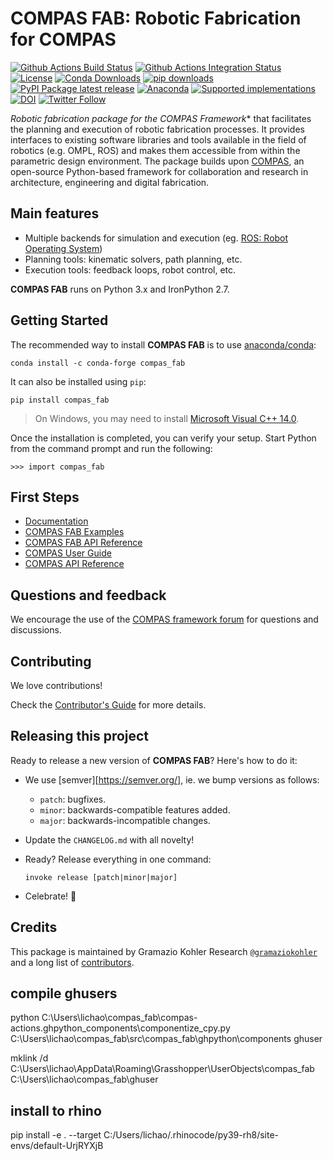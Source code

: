 # COMPAS FAB: Robotic Fabrication for COMPAS

[![Github Actions Build Status](https://github.com/compas-dev/compas_fab/workflows/build/badge.svg)](https://github.com/compas-dev/compas_fab/actions)
[![Github Actions Integration Status](https://github.com/compas-dev/compas_fab/workflows/integration/badge.svg)](https://github.com/compas-dev/compas_fab/actions)
[![License](https://img.shields.io/github/license/compas-dev/compas_fab.svg)](https://pypi.python.org/pypi/compas_fab)
[![Conda Downloads](https://img.shields.io/conda/dn/conda-forge/compas_fab)](https://anaconda.org/conda-forge/compas_fab)
[![pip downloads](https://img.shields.io/pypi/dm/compas_fab)](https://pypi.python.org/project/compas_fab)
[![PyPI Package latest release](https://img.shields.io/pypi/v/compas_fab.svg)](https://pypi.python.org/pypi/compas_fab)
[![Anaconda](https://img.shields.io/conda/vn/conda-forge/compas_fab.svg)](https://anaconda.org/conda-forge/compas_fab)
[![Supported implementations](https://img.shields.io/pypi/implementation/compas_fab.svg)](https://pypi.python.org/pypi/compas_fab)
[![DOI](https://zenodo.org/badge/107952684.svg)](https://zenodo.org/badge/latestdoi/107952684)
[![Twitter Follow](https://img.shields.io/twitter/follow/compas_dev?style=social)](https://twitter.com/compas_dev)

*Robotic fabrication package for the COMPAS Framework** that facilitates the
planning and execution of robotic fabrication processes. It provides interfaces
to existing software libraries and tools available in the field of robotics
(e.g. OMPL, ROS) and makes them accessible from within the parametric design
environment. The package builds upon [COMPAS](https://compas.dev/),
an open-source Python-based framework for collaboration and research in
architecture, engineering and digital fabrication.


## Main features

* Multiple backends for simulation and execution (eg. [ROS: Robot Operating System](https://ros.org))
* Planning tools: kinematic solvers, path planning, etc.
* Execution tools: feedback loops, robot control, etc.

**COMPAS FAB** runs on Python 3.x and IronPython 2.7.


## Getting Started

The recommended way to install **COMPAS FAB** is to use [anaconda/conda](https://conda.io/docs/):

    conda install -c conda-forge compas_fab

It can also be installed using `pip`:

    pip install compas_fab


> On Windows, you may need to install [Microsoft Visual C++ 14.0](https://www.scivision.co/python-windows-visual-c++-14-required/).


Once the installation is completed, you can verify your setup.
Start Python from the command prompt and run the following:

    >>> import compas_fab


## First Steps

* [Documentation](https://compas.dev/compas_fab/latest/)
* [COMPAS FAB Examples](https://compas.dev/compas_fab/latest/examples.html)
* [COMPAS FAB API Reference](https://compas.dev/compas_fab/latest/api.html)
* [COMPAS User Guide](https://compas.dev/compas/latest/userguide)
* [COMPAS API Reference](https://compas.dev/compas/latest/api)


## Questions and feedback

We encourage the use of the [COMPAS framework forum](https://forum.compas-framework.org/)
for questions and discussions.


## Contributing

We love contributions!

Check the [Contributor's Guide](https://github.com/compas-dev/compas_fab/blob/main/CONTRIBUTING.rst)
for more details.


## Releasing this project

Ready to release a new version of **COMPAS FAB**? Here's how to do it:

* We use [semver][https://semver.org/], ie. we bump versions as follows:

  * `patch`: bugfixes.
  * `minor`: backwards-compatible features added.
  * `major`: backwards-incompatible changes.

* Update the `CHANGELOG.md` with all novelty!
* Ready? Release everything in one command:

      invoke release [patch|minor|major]

* Celebrate! 💃

## Credits

This package is maintained by Gramazio Kohler Research [`@gramaziokohler`](https://github.com/gramaziokohler)
and a long list of [contributors](https://github.com/compas-dev/compas_fab/blob/main/AUTHORS.rst).

## compile ghusers
python C:\Users\lichao\compas_fab\compas-actions.ghpython_components\componentize_cpy.py C:\Users\lichao\compas_fab\src\compas_fab\ghpython\components ghuser

mklink /d C:\Users\lichao\AppData\Roaming\Grasshopper\UserObjects\compas_fab C:\Users\lichao\compas_fab\ghuser

## install to rhino
pip install -e . --target C:/Users/lichao/.rhinocode/py39-rh8/site-envs/default-UrjRYXjB